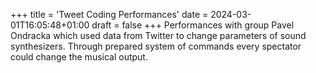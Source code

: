 +++
title = 'Tweet Coding Performances'
date = 2024-03-01T16:05:48+01:00
draft = false
+++
Performances with group Pavel Ondracka which used data from Twitter to change parameters of sound synthesizers.
Through prepared system of commands every spectator could change the musical output.